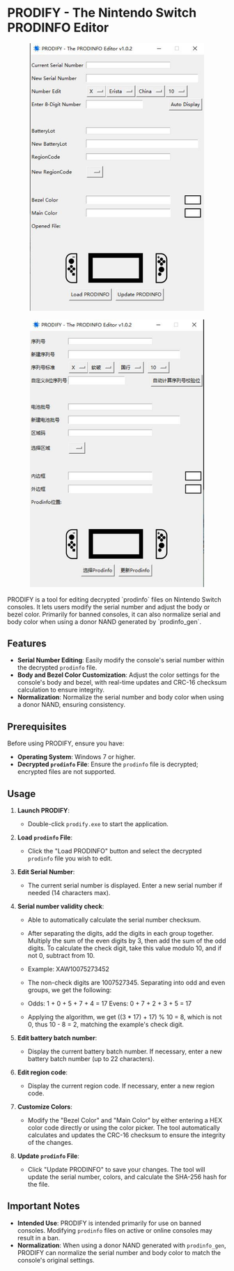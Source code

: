 # PRODIFY - The Nintendo Switch PRODINFO Editor



<div align="center">
  <img src="https://github.com/lsp199308/PRODIFY/blob/main/prodifyen.jpg" alt="PRODIFY" width="400"/>
  <br>
  <br>
</div>
<div align="center">
  <img src="https://github.com/lsp199308/PRODIFY/blob/main/prodifyenzh.jpg" alt="PRODIFY" width="400"/>
  <br>
  <br>
</div>
PRODIFY is a tool for editing decrypted `prodinfo` files on Nintendo Switch consoles. It lets users modify the serial number and adjust the body or bezel color. Primarily for banned consoles, it can also normalize serial and body color when using a donor NAND generated by `prodinfo_gen`.

## Features

- **Serial Number Editing**: Easily modify the console's serial number within the decrypted `prodinfo` file.
- **Body and Bezel Color Customization**: Adjust the color settings for the console's body and bezel, with real-time updates and CRC-16 checksum calculation to ensure integrity.
- **Normalization**: Normalize the serial number and body color when using a donor NAND, ensuring consistency.

## Prerequisites

Before using PRODIFY, ensure you have:

- **Operating System**: Windows 7 or higher.
- **Decrypted `prodinfo` File**: Ensure the `prodinfo` file is decrypted; encrypted files are not supported.

## Usage

1. **Launch PRODIFY**:
   - Double-click `prodify.exe` to start the application.

2. **Load `prodinfo` File**:
   - Click the "Load PRODINFO" button and select the decrypted `prodinfo` file you wish to edit.

3. **Edit Serial Number**:
   - The current serial number is displayed. Enter a new serial number if needed (14 characters max).
  
4. **Serial number validity check**:
   - Able to automatically calculate the serial number checksum.
   - After separating the digits, add the digits in each group together. Multiply the sum of the even digits by 3, then add the sum of the odd digits. To calculate the check digit, take this value modulo 10, and if not 0, subtract from 10.

   - Example: XAW10075273452

   - The non-check digits are 1007527345. Separating into odd and even groups, we get the following:

   - Odds: 1 + 0 + 5 + 7 + 4 = 17 Evens: 0 + 7 + 2 + 3 + 5 = 17

   - Applying the algorithm, we get ((3 * 17) + 17) % 10 = 8, which is not 0, thus 10 - 8 = 2, matching the example's check digit.

5. **Edit battery batch number**:
   - Display the current battery batch number. If necessary, enter a new battery batch number (up to 22 characters).
  
6. **Edit region code**:
   - Display the current region code. If necessary, enter a new region code.

7. **Customize Colors**:
   - Modify the "Bezel Color" and "Main Color" by either entering a HEX color code directly or using the color picker. The tool automatically calculates and updates the CRC-16 checksum to ensure the integrity of the changes.

8. **Update `prodinfo` File**:
   - Click "Update PRODINFO" to save your changes. The tool will update the serial number, colors, and calculate the SHA-256 hash for the file.

## Important Notes

- **Intended Use**: PRODIFY is intended primarily for use on banned consoles. Modifying `prodinfo` files on active or online consoles may result in a ban.
- **Normalization**: When using a donor NAND generated with `prodinfo_gen`, PRODIFY can normalize the serial number and body color to match the console's original settings.
